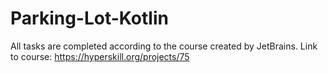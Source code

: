 # Parking-Lot-Kotlin
All tasks are completed according to the course created by JetBrains. Link to course: https://hyperskill.org/projects/75

